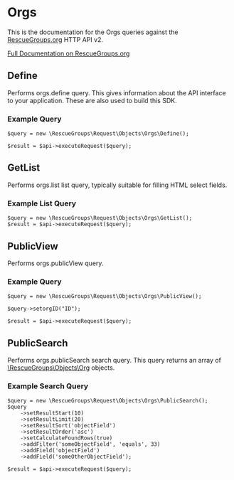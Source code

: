 # Orgs

This is the documentation for the Orgs queries against the [RescueGroups.org](https://www.rescuegroups.org/) HTTP API v2.

[Full Documentation on RescueGroups.org](https://userguide.rescuegroups.org/display/APIDG/Object+definitions#Objectdefinitions-orgs)

## Define
Performs orgs.define query. This gives information about the API interface to your application. These are also used to build this SDK.

### Example Query

    $query = new \RescueGroups\Request\Objects\Orgs\Define();

    $result = $api->executeRequest($query);
## GetList
Performs orgs.list list query, typically suitable for filling HTML select fields.

### Example List Query

    $query = new \RescueGroups\Request\Objects\Orgs\GetList();
    $result = $api->executeRequest($query);
## PublicView
Performs orgs.publicView query.

### Example Query

    $query = new \RescueGroups\Request\Objects\Orgs\PublicView();

    $query->setorgID("ID");

    $result = $api->executeRequest($query);

## PublicSearch
Performs orgs.publicSearch search query. This query returns an array of [\RescueGroups\Objects\Org](../../../src/Objects/Org.php) objects.

### Example Search Query

    $query = new \RescueGroups\Request\Objects\Orgs\PublicSearch();
    $query
        ->setResultStart(10)
        ->setResultLimit(20)
        ->setResultSort('objectField')
        ->setResultOrder('asc')
        ->setCalculateFoundRows(true)
        ->addFilter('someObjectField', 'equals', 33)
        ->addField('objectField')
        ->addField('someOtherObjectField');

    $result = $api->executeRequest($query);
